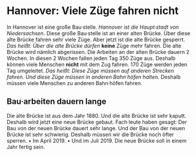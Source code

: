 # Hannover: Viele Züge fahren nicht

In Hannover ist eine große Bau·stelle. 
*Hannover ist die Haupt·stadt von Niedersachsen.* Diese große Bau·stelle ist an einer alten Brücke. Über diese alte Brücke fahren sehr viele Züge. Aber jetzt ist die alte Brücke gesperrt. *Das heißt:* 
*Über die alte Brücke dürfen* **keine** Züge mehr fahren. Die alte Brücke wird nämlich abgerissen. Die Arbeiten an der alten Brücke dauern 2 Wochen. In diesen 2 Wochen fallen jeden Tag 350 Züge aus. Deshalb können viele Menschen **nicht** mit dem Zug fahren. 170 Züge werden jeden Tag umgeleitet. *Das heißt:* 
*Diese Züge müssen auf anderen Strecken fahren.* 
*Und diese Züge müssen in anderen Bahn·höfen halten.* Deshalb müssen viele Menschen zu anderen Bahn·höfen fahren. 

## Bau·arbeiten dauern lange
Die alte Brücke ist aus dem Jahr 1880. Und die alte Brücke ist sehr kaputt. Deshalb wird jetzt eine neue Brücke gebaut. Fach·leute haben gesagt: Der Bau von der neuen Brücke dauert sehr lange. Und der Bau von der neuen Brücke ist sehr schwierig. Deshalb müssen wir die Brücke noch öfter sperren. • Im April 2019. • Und im Juli 2019. Die neue Brücke soll in einem Jahr fertig sein. 
